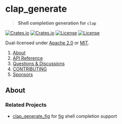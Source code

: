 <!-- omit in TOC -->
# clap_generate

> **Shell completion generation for `clap`**

[![Crates.io](https://img.shields.io/crates/v/clap_generate?style=flat-square)](https://crates.io/crates/clap_generate)
[![Crates.io](https://img.shields.io/crates/d/clap_generate?style=flat-square)](https://crates.io/crates/clap_generate)
[![License](https://img.shields.io/badge/license-Apache%202.0-blue?style=flat-square)](https://github.com/clap-rs/clap/blob/clap_generate-v3.0.0-rc.5/LICENSE-APACHE)
[![License](https://img.shields.io/badge/license-MIT-blue?style=flat-square)](https://github.com/clap-rs/clap/blob/clap_generate-v3.0.0-rc.5/LICENSE-MIT)

Dual-licensed under [Apache 2.0](LICENSE-APACHE) or [MIT](LICENSE-MIT).

1. [About](#about)
2. [API Reference](https://docs.rs/clap_generate)
3. [Questions & Discussions](https://github.com/clap-rs/clap/discussions)
4. [CONTRIBUTING](https://github.com/clap-rs/clap/blob/clap_generate-v3.0.0-rc.5/clap_generate/CCONTRIBUTING.md)
5. [Sponsors](https://github.com/clap-rs/clap/blob/clap_generate-v3.0.0-rc.5/README.md#sponsors)

## About

### Related Projects

- [clap_generate_fig](https://crates.io/crates/clap_generate_fig) for [fig](https://fig.io/) shell completion support
